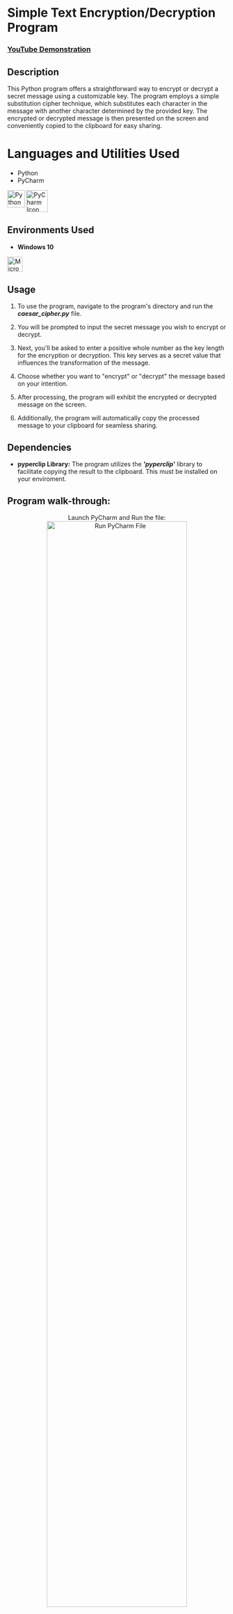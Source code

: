 <h1>Simple Text Encryption/Decryption Program</h1>

 ### [YouTube Demonstration](https:www.google.com)

<h2>Description</h2>
This Python program offers a straightforward way to encrypt or decrypt a secret message using a customizable key. 
The program employs a simple substitution cipher technique, which substitutes each character in the message with another character determined by the provided key. 
The encrypted or decrypted message is then presented on the screen and conveniently copied to the clipboard for easy sharing.
<br />


<h1> Languages and Utilities Used</h1>

- Python
- PyCharm

[<img align="center" alt="PyCharm Icon" width="50px" src="https://upload.wikimedia.org/wikipedia/commons/1/1d/PyCharm_Icon.svg" />][pycharm]
[<img align="left" alt="Python Icon" width="40px" src="https://upload.wikimedia.org/wikipedia/commons/c/c3/Python-logo-notext.svg" />][python]

[pycharm]: https://www.jetbrains.com/pycharm/
[python]: https://www.python.org/
<h2>Environments Used </h2>

- <b>Windows 10</b>

[<img align="left" alt="Microsoft Icon" width="35px" src="https://upload.wikimedia.org/wikipedia/commons/3/34/Windows_logo_-_2012_derivative.svg" />][windows]

[windows]: https://www.microsoft.com/

<br /><br />
<h2>Usage </h2>

1. To use the program, navigate to the program's directory and run the <i><b>caesar_cipher.py</i></b> file.

2. You will be prompted to input the secret message you wish to encrypt or decrypt.

3. Next, you'll be asked to enter a positive whole number as the key length for the encryption or decryption. This key serves as a secret value that influences the transformation of the message.

4. Choose whether you want to "encrypt" or "decrypt" the message based on your intention.

5. After processing, the program will exhibit the encrypted or decrypted message on the screen.

6. Additionally, the program will automatically copy the processed message to your clipboard for seamless sharing.


<h2>Dependencies </h2>

- <b>pyperclip Library:</b> The program utilizes the <i><b>'pyperclip'</b></i> library to facilitate copying the result to the clipboard.
This must be installed on your enviroment.

<h2>Program walk-through:</h2>

<p align="center">
Launch PyCharm and Run the file: <br/>
<img src="https://github.com/infinity-set/infinity-set/assets/142350896/b5c1b1e1-0306-454f-b5ec-b04378f4f7e9" height="80%" width="80%" alt="Run PyCharm File"/>
<br />
<br />
Encrypt Message:  <br/>
<img src="https://github.com/infinity-set/infinity-set/assets/142350896/5969391b-847d-4de5-b0a7-e73cd22c434a" height="80%" width="80%" alt="Encryption Steps"/>
<br />
<br />
Use the same key to decrypt: <br/>
<img src="https://github.com/infinity-set/infinity-set/assets/142350896/709bbc65-8785-4eb7-b94d-ab5f647d33c8" height="80%" width="80%" alt="Encryption/Decryption Key"/>
<br />
<br />
Decrypt Message:  <br/>
<img src="https://github.com/infinity-set/infinity-set/assets/142350896/26051614-4172-4815-b618-e7b9d4303bb0" height="80%" width="80%" alt="Disk Sanitization Steps"/>
</p>

